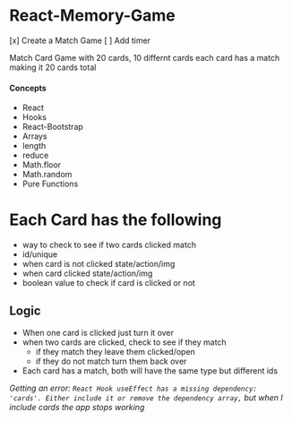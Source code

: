 # React-Memory-Game
[x] Create a Match Game
[ ] Add timer


Match Card Game with 20 cards, 10 differnt cards each card has a match making it 20 cards total 
#### Concepts
- React
- Hooks
- React-Bootstrap
- Arrays
 - length
 - reduce
 - Math.floor
 - Math.random
 - Pure Functions

# Each Card has the following
- way to check to see if two cards clicked match
- id/unique
- when card is not clicked state/action/img
- when card clicked state/action/img
- boolean value to check if card is clicked or not

## Logic
- When one card is clicked just turn it over
- when two cards are clicked, check to see if they match
    - if they match they leave them clicked/open
    - if they do not match turn them back over
- Each card has a match, both will have the same type but different ids


 *Getting an error: `React Hook useEffect has a missing dependency: 'cards'. Either include it or remove the dependency array,` but when I include cards the app stops working*